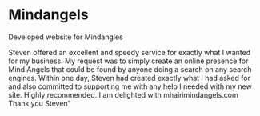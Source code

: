 # Mindangels
Developed website for Mindangles

Steven offered an excellent and speedy service for exactly what I wanted for my business. My request was to simply create an online presence for Mind Angels that could be found by anyone doing a search on any search engines. Within one day, Steven had created exactly what I had asked for and also committed to supporting me with any help I needed with my new site. Highly recommended. I am delighted with mhairimindangels.com Thank you Steven”
